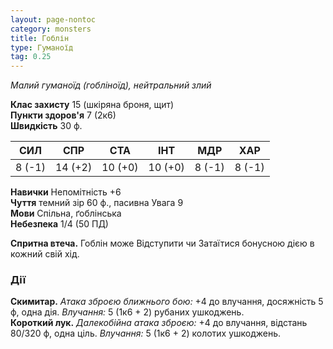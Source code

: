 ```yaml
---
layout: page-nontoc
category: monsters
title: Гоблін
type: Гуманоїд
tag: 0.25
---
```


_Малий гуманоїд (гобліноїд), нейтральний злий_  

**Клас захисту** 15 (шкіряна броня, щит)    
**Пункти здоров'я** 7 (2к6)    
**Швидкість** 30 ф.  

| СИЛ    | СПР     | СТА     | ІНТ     | МДР    | ХАР    |
| ------ | ------- | ------- | ------- | ------ | ------ |
| 8 (-1) | 14 (+2) | 10 (+0) | 10 (+0) | 8 (-1) | 8 (-1) |

**Навички** Непомітність +6    
**Чуття** темний зір 60 ф., пасивна Увага 9    
**Мови** Спільна, ґоблінська    
**Небезпека** 1/4 (50 ПД)  

**Спритна втеча.** Гоблін може Відступити чи Затаїтися бонусною дією в кожний свій хід.  

### Дії
**Скимитар.** _Атака зброєю ближнього бою:_ +4 до влучання, досяжність 5 ф, одна дія. _Влучання:_ 5 (1к6 + 2) рубаних ушкоджень.    
**Короткий лук.** _Далекобійна атака зброєю:_ +4 до влучання, відстань 80/320 ф, одна ціль. _Влучання:_ 5 (1к6 + 2) колотих ушкоджень.

